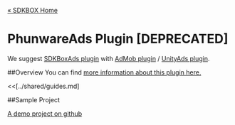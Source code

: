 [&#171; SDKBOX Home](http://sdkbox.com)

<h1>PhunwareAds Plugin [DEPRECATED]</h1>

We suggest [SDKBoxAds plugin](http://docs.sdkbox.com/en/plugins/sdkboxads/) with [AdMob plugin](http://docs.sdkbox.com/en/plugins/admob/) / [UnityAds plugin](http://docs.sdkbox.com/en/plugins/unityads/).

##Overview
You can find [more information about this plugin here.](http://www.cocos2d-x.org/sdkbox/phunwareads)


<<[../shared/guides.md]


##Sample Project

[A demo project on github](https://github.com/sdkbox/sdkbox-sample-phunwareads)
